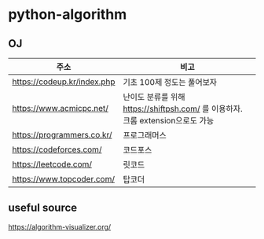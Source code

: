 # python-algorithm


## OJ  

|주소|비고|
|--|--|
|https://codeup.kr/index.php|기초 100제 정도는 풀어보자|
|https://www.acmicpc.net/| 난이도 분류를 위해 https://shiftpsh.com/ 를 이용하자. 크롬 extension으로도 가능 |  
|https://programmers.co.kr/| 프로그래머스 | 
|https://codeforces.com/| 코드포스 |  
|https://leetcode.com/| 릿코드 |  
|https://www.topcoder.com/| 탑코더 |  


## useful source
https://algorithm-visualizer.org/  
